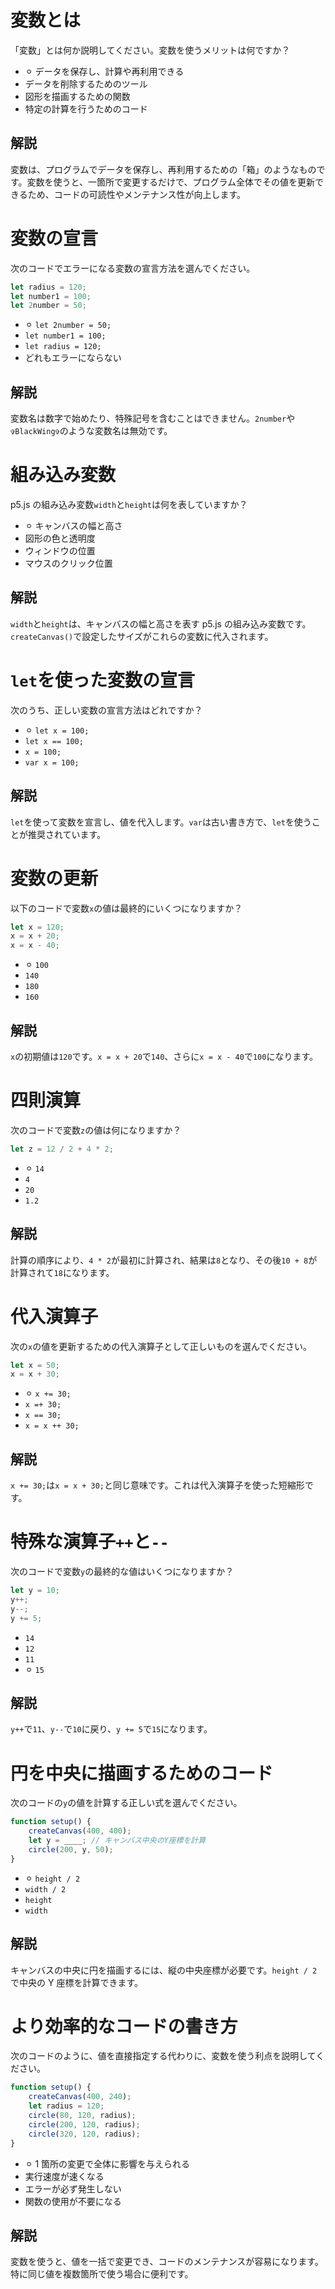 # 変数とは

「変数」とは何か説明してください。変数を使うメリットは何ですか？

-   ⚪︎ データを保存し、計算や再利用できる
-   データを削除するためのツール
-   図形を描画するための関数
-   特定の計算を行うためのコード

## 解説

変数は、プログラムでデータを保存し、再利用するための「箱」のようなものです。変数を使うと、一箇所で変更するだけで、プログラム全体でその値を更新できるため、コードの可読性やメンテナンス性が向上します。

# 変数の宣言

次のコードでエラーになる変数の宣言方法を選んでください。

```js
let radius = 120;
let number1 = 100;
let 2number = 50;
```

-   ⚪︎ `let 2number = 50;`
-   `let number1 = 100;`
-   `let radius = 120;`
-   どれもエラーにならない

## 解説

変数名は数字で始めたり、特殊記号を含むことはできません。`2number`や`✞BlackWing✞`のような変数名は無効です。

# 組み込み変数

p5.js の組み込み変数`width`と`height`は何を表していますか？

-   ⚪︎ キャンバスの幅と高さ
-   図形の色と透明度
-   ウィンドウの位置
-   マウスのクリック位置

## 解説

`width`と`height`は、キャンバスの幅と高さを表す p5.js の組み込み変数です。`createCanvas()`で設定したサイズがこれらの変数に代入されます。

# `let`を使った変数の宣言

次のうち、正しい変数の宣言方法はどれですか？

-   ⚪︎ `let x = 100;`
-   `let x == 100;`
-   `x = 100;`
-   `var x = 100;`

## 解説

`let`を使って変数を宣言し、値を代入します。`var`は古い書き方で、`let`を使うことが推奨されています。

# 変数の更新

以下のコードで変数`x`の値は最終的にいくつになりますか？

```js
let x = 120;
x = x + 20;
x = x - 40;
```

-   ⚪︎ `100`
-   `140`
-   `180`
-   `160`

## 解説

`x`の初期値は`120`です。`x = x + 20`で`140`、さらに`x = x - 40`で`100`になります。

# 四則演算

次のコードで変数`z`の値は何になりますか？

```js
let z = 12 / 2 + 4 * 2;
```

-   ⚪︎ `14`
-   `4`
-   `20`
-   `1.2`

## 解説

計算の順序により、`4 * 2`が最初に計算され、結果は`8`となり、その後`10 + 8`が計算されて`18`になります。

# 代入演算子

次の`x`の値を更新するための代入演算子として正しいものを選んでください。

```js
let x = 50;
x = x + 30;
```

-   ⚪︎ `x += 30;`
-   `x =+ 30;`
-   `x == 30;`
-   `x = x ++ 30;`

## 解説

`x += 30;`は`x = x + 30;`と同じ意味です。これは代入演算子を使った短縮形です。

# 特殊な演算子`++`と`--`

次のコードで変数`y`の最終的な値はいくつになりますか？

```js
let y = 10;
y++;
y--;
y += 5;
```

-   `14`
-   `12`
-   `11`
-   ⚪︎ `15`

## 解説

`y++`で`11`、`y--`で`10`に戻り、`y += 5`で`15`になります。

# 円を中央に描画するためのコード

次のコードの`y`の値を計算する正しい式を選んでください。

```js
function setup() {
    createCanvas(400, 400);
    let y = ____; // キャンバス中央のY座標を計算
    circle(200, y, 50);
}
```

-   ⚪︎ `height / 2`
-   `width / 2`
-   `height`
-   `width`

## 解説

キャンバスの中央に円を描画するには、縦の中央座標が必要です。`height / 2`で中央の Y 座標を計算できます。

# より効率的なコードの書き方

次のコードのように、値を直接指定する代わりに、変数を使う利点を説明してください。

```js
function setup() {
    createCanvas(400, 240);
    let radius = 120;
    circle(80, 120, radius);
    circle(200, 120, radius);
    circle(320, 120, radius);
}
```

-   ⚪︎ 1 箇所の変更で全体に影響を与えられる
-   実行速度が速くなる
-   エラーが必ず発生しない
-   関数の使用が不要になる

## 解説

変数を使うと、値を一括で変更でき、コードのメンテナンスが容易になります。特に同じ値を複数箇所で使う場合に便利です。
